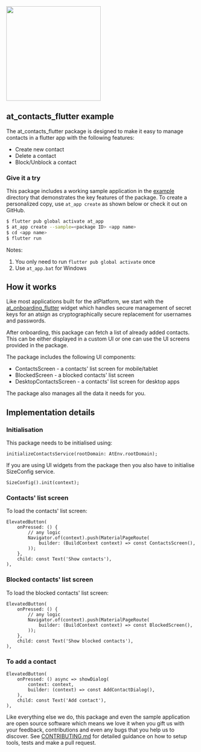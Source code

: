 <img width=250px src="https://atsign.dev/assets/img/atPlatform_logo_gray.svg?sanitize=true">

## at_contacts_flutter example
The at_contacts_flutter package is designed to make it easy to manage contacts in a flutter app with the following features:
- Create new contact
- Delete a contact
- Block/Unblock a contact

### Give it a try
This package includes a working sample application in the [example](https://github.com/atsign-foundation/at_widgets/tree/trunk/at_contacts_flutter/example) directory that demonstrates the key features of the package. To create a personalized copy, use ```at_app create``` as shown below or check it out on GitHub.

```sh
$ flutter pub global activate at_app 
$ at_app create --sample=<package ID> <app name> 
$ cd <app name>
$ flutter run
```
Notes: 
1. You only need to run ```flutter pub global activate``` once
2. Use ```at_app.bat``` for Windows


## How it works

Like most applications built for the atPlatform, we start with the [at_onboarding_flutter](https://pub.dev/packages/at_onboarding_flutter) widget which handles secure management of secret keys for an atsign as cryptographically secure replacement for usernames and passwords.

After onboarding, this package can fetch a list of already added contacts. This can be either displayed in a custom UI or one can use the UI screens provided in the package.

The package includes the following UI components:
- ContactsScreen - a contacts' list screen for mobile/tablet
- BlockedScreen - a blocked contacts' list screen
- DesktopContactsScreen - a contacts' list screen for desktop apps

The package also manages all the data it needs for you.

## Implementation details

### Initialisation

This package needs to be initialised using:
```
initializeContactsService(rootDomain: AtEnv.rootDomain);
```

If you are using UI widgets from the package then you also have to initialise SizeConfig service.
```
SizeConfig().init(context);
```

### Contacts' list screen

To load the contacts' list screen:
```
ElevatedButton(
	onPressed: () {
		// any logic
		Navigator.of(context).push(MaterialPageRoute(
			builder: (BuildContext context) => const ContactsScreen(),
		));
	},
	child: const Text('Show contacts'),
),
```

### Blocked contacts' list screen

To load the blocked contacts' list screen:
```
ElevatedButton(
	onPressed: () {
		// any logic
		Navigator.of(context).push(MaterialPageRoute(
			builder: (BuildContext context) => const BlockedScreen(),
		));
	},
	child: const Text('Show blocked contacts'),
),
```

### To add a contact
```
ElevatedButton(
	onPressed: () async => showDialog(
		context: context,
		builder: (context) => const AddContactDialog(),
	),
	child: const Text('Add contact'),
),
```

Like everything else we do, this package and even the sample application are open source software which means we love it when you gift us with your feedback, contributions and even any bugs that you help us to discover. See [CONTRIBUTING.md](https://github.com/atsign-foundation/at_widgets/blob/trunk/CONTRIBUTING.md) for detailed guidance on how 
to setup tools, tests and make a pull request.
